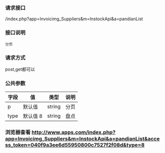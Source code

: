 ### **请求接口**
/index.php?app=Invoicimg_Suppliers&m=InstockApi&a=pandianList

### **接口说明**
`分页`

### **请求方式**
post,get都可以

### **公共参数** 
|字段       |值             |类型    |说明           |
| --------- |--------      |--------|--------       |
|p       | 默认值   |string |分页|
|type    | 默认值 8   |string |盘点|



### **浏览器查看**  http://www.apps.com/index.php?app=Invoicimg_Suppliers&m=InstockApi&a=pandianList&access_token=040f9a3ee6d55950800c7527f2f08d&type=8



